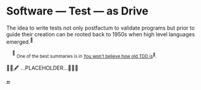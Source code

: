 # Software &mdash; Test &mdash; as Drive

The idea to write tests not only postfactum to validate programs but prior to guide their creation can be rooted back to 1950s when high level languages emerged.<sup>👴</sup>

&nbsp;&nbsp;&nbsp;&nbsp;<sup>👴</sup> <sub>One of the best summaries is in [You won't believe how old TDD is](https://arialdomartini.wordpress.com/2012/07/20/you-wont-believe-how-old-tdd-is/)<sup>🔗</sup>.</sub>

🚧🐝🖋️ ...PLACEHOLDER...🚧🚧🚧

🔚
